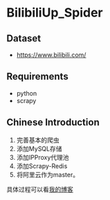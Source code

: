 # BilibiliUp_Spider
## Dataset

* https://www.bilibili.com/

## Requirements

* python
* scrapy

## Chinese Introduction

1. 完善基本的爬虫
2. 添加MySQL存储
3. 添加IPProxy代理池
4. 添加Scrapy-Redis
5. 将阿里云作为master。

具体过程可以看[我的博客](http://blog.rexking6.top/2017/08/07/Scrapy%E7%88%AC%E5%8F%96B%E7%AB%99%E7%94%A8%E6%88%B7%E5%8F%8A%E4%BC%98%E5%8C%96%E5%88%86%E6%9E%90/)
